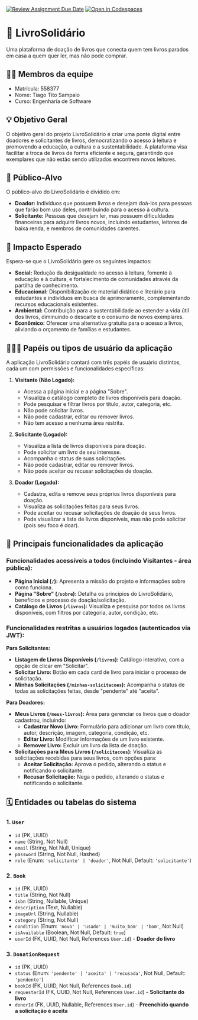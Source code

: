[![Review Assignment Due Date](https://classroom.github.com/assets/deadline-readme-button-22041afd0340ce965d47ae6ef1cefeee28c7c493a6346c4f15d667ab976d596c.svg)](https://classroom.github.com/a/iVa2Dd1Z)
[![Open in Codespaces](https://classroom.github.com/assets/launch-codespace-2972f46106e565e64193e422d61a12cf1da4916b45550586e14ef0a7c637dd04.svg)](https://classroom.github.com/open-in-codespaces?assignment_repo_id=21156497)

# :checkered_flag: LivroSolidário

Uma plataforma de doação de livros que conecta quem tem livros parados em casa a quem quer ler, mas não pode comprar.

## :technologist: Membros da equipe

*   Matrícula: 558377
*   Nome: Tiago Tito Sampaio
*   Curso: Engenharia de Software

## :bulb: Objetivo Geral

O objetivo geral do projeto LivroSolidário é criar uma ponte digital entre doadores e solicitantes de livros, democratizando o acesso à leitura e promovendo a educação, a cultura e a sustentabilidade. A plataforma visa facilitar a troca de livros de forma eficiente e segura, garantindo que exemplares que não estão sendo utilizados encontrem novos leitores.

## :eyes: Público-Alvo

O público-alvo do LivroSolidário é dividido em:

*   **Doador:** Indivíduos que possuem livros e desejam doá-los para pessoas que farão bom uso deles, contribuindo para o acesso à cultura.
*   **Solicitante:** Pessoas que desejam ler, mas possuem dificuldades financeiras para adquirir livros novos, incluindo estudantes, leitores de baixa renda, e membros de comunidades carentes.

## :star2: Impacto Esperado

Espera-se que o LivroSolidário gere os seguintes impactos:

*   **Social:** Redução da desigualdade no acesso à leitura, fomento à educação e à cultura, e fortalecimento de comunidades através da partilha de conhecimento.
*   **Educacional:** Disponibilização de material didático e literário para estudantes e indivíduos em busca de aprimoramento, complementando recursos educacionais existentes.
*   **Ambiental:** Contribuição para a sustentabilidade ao estender a vida útil dos livros, diminuindo o descarte e o consumo de novos exemplares.
*   **Econômico:** Oferecer uma alternativa gratuita para o acesso a livros, aliviando o orçamento de famílias e estudantes.

## :people_holding_hands: Papéis ou tipos de usuário da aplicação

A aplicação LivroSolidário contará com três papéis de usuário distintos, cada um com permissões e funcionalidades específicas:

1.  **Visitante (Não Logado):**
    *   Acessa a página inicial e a página "Sobre".
    *   Visualiza o catálogo completo de livros disponíveis para doação.
    *   Pode pesquisar e filtrar livros por título, autor, categoria, etc.
    *   Não pode solicitar livros.
    *   Não pode cadastrar, editar ou remover livros.
    *   Não tem acesso a nenhuma área restrita.

2.  **Solicitante (Logado):**
    *   Visualiza a lista de livros disponíveis para doação.
    *   Pode solicitar um livro de seu interesse.
    *   Acompanha o status de suas solicitações.
    *   Não pode cadastrar, editar ou remover livros.
    *   Não pode aceitar ou recusar solicitações de doação.

3.  **Doador (Logado):**
    *   Cadastra, edita e remove seus próprios livros disponíveis para doação.
    *   Visualiza as solicitações feitas para seus livros.
    *   Pode aceitar ou recusar solicitações de doação de seus livros.
    *   Pode visualizar a lista de livros disponíveis, mas não pode solicitar (pois seu foco é doar).

## :triangular_flag_on_post: Principais funcionalidades da aplicação

### Funcionalidades acessíveis a todos (incluindo Visitantes - área pública):

*   **Página Inicial (`/`):** Apresenta a missão do projeto e informações sobre como funciona.
*   **Página "Sobre" (`/sobre`):** Detalha os princípios do LivroSolidário, benefícios e processo de doação/solicitação.
*   **Catálogo de Livros (`/livros`):** Visualiza e pesquisa por todos os livros disponíveis, com filtros por categoria, autor, condição, etc.

### Funcionalidades restritas a usuários logados (autenticados via JWT):

**Para Solicitantes:**

*   **Listagem de Livros Disponíveis (`/livros`):** Catálogo interativo, com a opção de clicar em "Solicitar".
*   **Solicitar Livro:** Botão em cada card de livro para iniciar o processo de solicitação.
*   **Minhas Solicitações (`/minhas-solicitacoes`):** Acompanha o status de todas as solicitações feitas, desde "pendente" até "aceita".

**Para Doadores:**

*   **Meus Livros (`/meus-livros`):** Área para gerenciar os livros que o doador cadastrou, incluindo:
    *   **Cadastrar Novo Livro:** Formulário para adicionar um livro com título, autor, descrição, imagem, categoria, condição, etc.
    *   **Editar Livro:** Modificar informações de um livro existente.
    *   **Remover Livro:** Excluir um livro da lista de doação.
*   **Solicitações para Meus Livros (`/solicitacoes`):** Visualiza as solicitações recebidas para seus livros, com opções para:
    *   **Aceitar Solicitação:** Aprova o pedido, alterando o status e notificando o solicitante.
    *   **Recusar Solicitação:** Nega o pedido, alterando o status e notificando o solicitante.

## :spiral_calendar: Entidades ou tabelas do sistema

### 1. `User`
*   `id` (PK, UUID)
*   `name` (String, Not Null)
*   `email` (String, Not Null, Unique)
*   `password` (String, Not Null, Hashed)
*   `role` (Enum: `'solicitante' | 'doador'`, Not Null, Default: `'solicitante'`)

### 2. `Book`
*   `id` (PK, UUID)
*   `title` (String, Not Null)
*   `isbn` (String, Nullable, Unique)
*   `description` (Text, Nullable)
*   `imageUrl` (String, Nullable)
*   `category` (String, Not Null)
*   `condition` (Enum: `'novo' | 'usado' | 'muito_bom' | 'bom'`, Not Null)
*   `isAvailable` (Boolean, Not Null, Default: `true`)
*   `userId` (FK, UUID, Not Null, References `User.id`) - **Doador do livro**

### 3. `DonationRequest`
*   `id` (PK, UUID)
*   `status` (Enum: `'pendente' | 'aceita' | 'recusada'`, Not Null, Default: `'pendente'`)
*   `bookId` (FK, UUID, Not Null, References `Book.id`)
*   `requesterId` (FK, UUID, Not Null, References `User.id`) - **Solicitante do livro**
*   `donorId` (FK, UUID, Nullable, References `User.id`) - **Preenchido quando a solicitação é aceita**